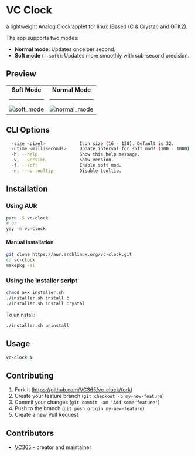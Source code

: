 VC Clock
========
a lightweight Analog Clock applet for linux (Based (C & Crystal) and GTK2).

The app supports two modes:

- **Normal mode**: Updates once per second.
- **Soft mode** (`--soft`): Updates more smoothly with sub-second precision.

Preview
-------
<div align="center"><table><tr>
    <td align="center">
      <b>Soft Mode</b><hr>
      <img src="https://github.com/VC365/vc-clock/assets/soft_mode.gif" alt="soft_mode" />
    </td>
    <td align="center">
      <b>Normal Mode</b><hr>
      <img src="https://github.com/VC365/vc-clock/assets/normal_mode.gif" alt="normal_mode" />
    </td>
  </tr></table></div>

CLI Options
-----------
```bash
  -size <pixel>             Icon size (16 - 128). Default is 32.
  -utime <milliseconds>     Update interval for soft mod! (100 - 1000). Default is 500.
  -h, --help                Show this help message.
  -v, --version             Show version.
  -f, --soft                Enable soft mod.
  -n, --no-tooltip          Disable tooltip.
```

Installation
------------
### Using AUR

```bash
paru -S vc-clock
# or
yay -S vc-clock
```
#### Manual Installation
```bash
git clone https://aur.archlinux.org/vc-clock.git
cd vc-clock
makepkg -si
```
### Using the installer script

```bash
chmod a+x installer.sh
./installer.sh install c
./installer.sh install crystal
```

To uninstall:

```bash
./installer.sh uninstall
```

Usage
-----
```bash
vc-clock &
```

## Contributing

1. Fork it (<https://github.com/VC365/vc-clock/fork>)
2. Create your feature branch (`git checkout -b my-new-feature`)
3. Commit your changes (`git commit -am 'Add some feature'`)
4. Push to the branch (`git push origin my-new-feature`)
5. Create a new Pull Request

## Contributors

- [VC365](https://github.com/VC365) - creator and maintainer